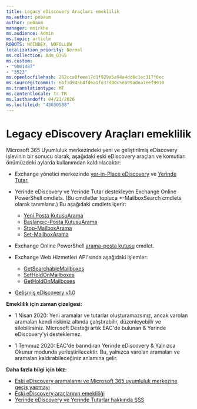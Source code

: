 ```yaml
---
title: Legacy eDiscovery Araçları emeklilik
ms.author: pebaum
author: pebaum
manager: mnirkhe
ms.audience: Admin
ms.topic: article
ROBOTS: NOINDEX, NOFOLLOW
localization_priority: Normal
ms.collection: Adm_O365
ms.custom:
- "9001487"
- "3523"
ms.openlocfilehash: 262cca0feee17d1f929a5a94a4dd6c1ec317f6ec
ms.sourcegitcommit: 6bf1d945b4fd6a1fe37d00c5ea99adea7eef9910
ms.translationtype: MT
ms.contentlocale: tr-TR
ms.lasthandoff: 04/21/2020
ms.locfileid: "43650588"
---
```

# <a name="retirement-of-legacy-ediscovery-tools"></a>Legacy eDiscovery Araçları emeklilik

Microsoft 365 Uyumluluk merkezindeki yeni ve geliştirilmiş eDiscovery işlevinin bir sonucu olarak, aşağıdaki eski eDiscovery araçları ve komutları önümüzdeki aylarda kullanımdan kaldırılacaktır:

- Exchange yönetici merkezinde [yer-in-Place eDiscovery](https://docs.microsoft.com/exchange/security-and-compliance/in-place-ediscovery/in-place-ediscovery) ve [Yerinde Tutar.](https://docs.microsoft.com/exchange/security-and-compliance/create-or-remove-in-place-holds)

- Yerinde eDiscovery ve Yerinde Tutar destekleyen Exchange Online PowerShell cmdlets. (Bu cmdletler topluca *-MailboxSearch cmdlets olarak tanımlanır.) Bu aşağıdaki cmdlets içerir:

    - [Yeni Posta KutusuArama](https://docs.microsoft.com/powershell/module/exchange/policy-and-compliance-content-search/new-mailboxsearch)
    - [Başlangıç-Posta KutusuArama](https://docs.microsoft.com/powershell/module/exchange/policy-and-compliance-content-search/start-mailboxsearch)
    - [Stop-MailboxArama](https://docs.microsoft.com/powershell/module/exchange/policy-and-compliance-content-search/stop-mailboxsearch)
    - [Set-MailboxArama](https://docs.microsoft.com/powershell/module/exchange/policy-and-compliance-content-search/set-mailboxsearch)

- Exchange Online PowerShell [arama-posta kutusu](https://docs.microsoft.com/powershell/module/exchange/mailboxes/search-mailbox?view=exchange-ps) cmdlet.
- Exchange Web Hizmetleri API'sında aşağıdaki işlemler:
    - [GetSearchableMailboxes](https://docs.microsoft.com/exchange/client-developer/web-service-reference/getsearchablemailboxes-operation)
    - [SetHoldOnMailboxes](https://docs.microsoft.com/exchange/client-developer/web-service-reference/setholdonmailboxes-operation)
    - [GetHoldOnMailboxes](https://docs.microsoft.com/exchange/client-developer/web-service-reference/getholdonmailboxes-operation)

- [Gelişmiş eDiscovery v1.0](https://docs.microsoft.com/microsoft-365/compliance/office-365-advanced-ediscovery)

**Emeklilik için zaman çizelgesi:**
- 1 Nisan 2020: Yeni aramalar ve tutarlar oluşturamazsınız, ancak varolan aramaları kendi riskiniz altında çalıştırabilir, düzenleyebilir ve silebilirsiniz. Microsoft Desteği artık EAC'de bulunan & Yerinde eDiscovery'yi desteklemez.

- 1 Temmuz 2020: EAC'de barındıran Yerinde eDiscovery & Yalnızca Okunur modunda yerleştirilecektir. Bu, yalnızca varolan aramaları ve aramaları kaldırabileceğiniz anlamına gelir.

**Daha fazla bilgi için bkz:**

 - [Eski eDiscovery aramalarını ve Microsoft 365 uyumluluk merkezine geçiş yapmayı](https://docs.microsoft.com/microsoft-365/compliance/migrate-legacy-ediscovery-searches-and-holds)
 - [Eski eDiscovery araçlarının emekliliği](https://docs.microsoft.com/microsoft-365/compliance/legacy-ediscovery-retirement)
 - [Yerinde eDiscovery ve Yerinde Tutarlar hakkında SSS](https://docs.microsoft.com/microsoft-365/compliance/legacy-ediscovery-retirement#faqs-about-in-place-ediscovery-and-in-place-holds)



